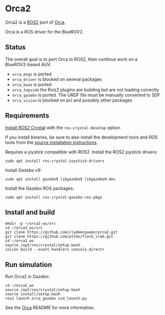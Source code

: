 # Orca2 #

Orca2 is a [ROS2](https://index.ros.org/doc/ros2/) port of [Orca](https://github.com/clydemcqueen/orca).

Orca is a ROS driver for the BlueROV2.

## Status

The overall goal is to port Orca to ROS2, then continue work on a BlueROV2-based AUV.

* `orca_msgs` is ported
* `orca_driver` is blocked on several packages
* `orca_base` is ported
* `orca_topside` the Rviz2 plugins are building but are not loading correctly
* `orca_gazebo` is ported. The URDF file must be manually converted to SDF
* `orca_vision` is blocked on pcl and possibly other packages

## Requirements

[Install ROS2 Crystal](https://index.ros.org/doc/ros2/Installation/)
with the `ros-crystal-desktop` option.

If you install binaries, be sure to also install the development tools and ROS tools from the
[source installation instructions](https://index.ros.org/doc/ros2/Installation/Linux-Development-Setup/).

Requires a joystick compatible with ROS2. Install the ROS2 joystick drivers:
~~~
sudo apt install ros-crystal-joystick-drivers
~~~

Install Gazebo v9:

~~~
sudo apt install gazebo9 libgazebo9 libgazebo9-dev
~~~

Install the Gazebo ROS packages:
~~~
sudo apt install ros-crystal-gazebo-ros-pkgs
~~~

## Install and build

~~~
mkdir -p ~/orca2_ws/src
cd ~/orca2_ws/src
git clone https://github.com/clydemcqueen/orca2.git
git clone https://github.com/ptrmu/flock_vlam.git
cd ~/orca2_ws
source /opt/ros/crystal/setup.bash
colcon build --event-handlers console_direct+
~~~

## Run simulation

Run Orca2 in Gazebo:

~~~
cd ~/orca2_ws
source /opt/ros/crystal/setup.bash
source install/setup.bash
ros2 launch orca_gazebo sim_launch.py
~~~

See the [Orca](https://github.com/clydemcqueen/orca) README for more information.